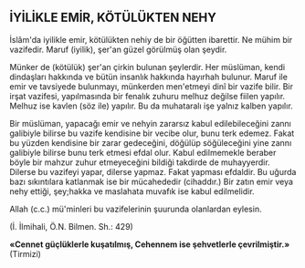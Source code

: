 ## İYİLİKLE EMİR, KÖTÜLÜKTEN NEHY

İslâm'da iyilikle emir, kötülükten nehiy de bir öğütten ibarettir. Ne mühim bir vazifedir. Maruf (iyilik), şer'an güzel görülmüş olan şeydir.

Münker de (kötülük) şer'an çirkin bulunan şeylerdir. Her müslüman, kendi dindaşları hakkında ve bütün insanlık hakkında hayırhah bu­lunur. Maruf ile emir ve tavsiyede bulunmayı, münkerden men'etmeyi dinî bir vazife bilir. Bir irşat vazifesi, yapılmasında bir fenalık zuhuru melhuz değilse fiilen yapılır. Melhuz ise kavlen (söz ile) yapılır. Bu da muhataralı işe yalnız kal­ben yapılır.

Bir müslüman, yapacağı emir ve nehyin za­rarsız kabul edilebileceğini zannı galibiyle bilirse bu vazife kendisine bir vecibe olur, bunu terk edemez. Fakat bu yüzden kendisine bir za­rar gedeceğini, döğülüp söğüleceğini yine zannı galibiyle bilirse bunu terk etmesi efdal olur. Ka­bul edilmemekle beraber böyle bir mahzur zu­hur etmeyeceğini bildiği takdirde de muhayyer­dir. Dilerse bu vazifeyi yapar, dilerse yapmaz. Fakat yapması efdaldir. Bu uğurda bazı sıkın­tılara katlanmak ise bir mücahededir (cihaddır.) Bir zatın emir veya nehy ettiği, şey;hakka ve maslahata muvafık ise kabul edilmelidir.

Allah (c.c.) mü'minleri bu vazifelerinin şu­urunda olanlardan eylesin.

(İ. İlmihali, Ö.N. Bilmen. Sh.: 429)

**«Cennet güçlüklerle kuşatılmış, Cehennem ise şehvetlerle çevrilmiştir.»** (Tirmizi)
